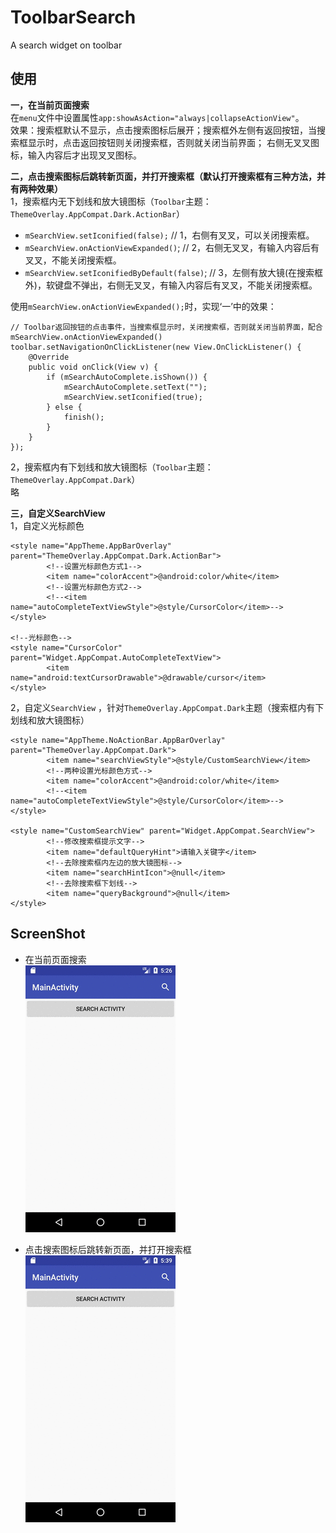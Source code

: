 # ToolbarSearch
A search widget on toolbar    

使用    
---------------    
**一，在当前页面搜索**    
在`menu`文件中设置属性`app:showAsAction="always|collapseActionView"`。    
效果：搜索框默认不显示，点击搜索图标后展开；搜索框外左侧有返回按钮，当搜索框显示时，点击返回按钮则关闭搜索框，否则就关闭当前界面；
右侧无叉叉图标，输入内容后才出现叉叉图标。     
     
**二，点击搜索图标后跳转新页面，并打开搜索框（默认打开搜索框有三种方法，并有两种效果）**            
1，搜索框内无下划线和放大镜图标（`Toolbar`主题：`ThemeOverlay.AppCompat.Dark.ActionBar`）    
* `mSearchView.setIconified(false);` // 1，右侧有叉叉，可以关闭搜索框。         
* `mSearchView.onActionViewExpanded()`; // 2，右侧无叉叉，有输入内容后有叉叉，不能关闭搜索框。         
* `mSearchView.setIconifiedByDefault(false)`; // 3，左侧有放大镜(在搜索框外)，软键盘不弹出，右侧无叉叉，有输入内容后有叉叉，不能关闭搜索框。    

使用`mSearchView.onActionViewExpanded();`时，实现‘一’中的效果：    
```
// Toolbar返回按钮的点击事件，当搜索框显示时，关闭搜索框，否则就关闭当前界面，配合mSearchView.onActionViewExpanded()
toolbar.setNavigationOnClickListener(new View.OnClickListener() {
    @Override
    public void onClick(View v) {
        if (mSearchAutoComplete.isShown()) {
            mSearchAutoComplete.setText("");
            mSearchView.setIconified(true);
        } else {
            finish();
        }
    }
});
```
        
2，搜索框内有下划线和放大镜图标（`Toolbar`主题：`ThemeOverlay.AppCompat.Dark`）    
略
   
**三，自定义SearchView**    
1，自定义光标颜色    
```
<style name="AppTheme.AppBarOverlay" parent="ThemeOverlay.AppCompat.Dark.ActionBar">    
        <!--设置光标颜色方式1-->
        <item name="colorAccent">@android:color/white</item>      
        <!--设置光标颜色方式2-->
        <!--<item name="autoCompleteTextViewStyle">@style/CursorColor</item>--> 
</style> 

<!--光标颜色-->
<style name="CursorColor" parent="Widget.AppCompat.AutoCompleteTextView">
        <item name="android:textCursorDrawable">@drawable/cursor</item>
</style>
```     
2，自定义`SearchView` ，针对`ThemeOverlay.AppCompat.Dark`主题（搜索框内有下划线和放大镜图标）    
```
<style name="AppTheme.NoActionBar.AppBarOverlay" parent="ThemeOverlay.AppCompat.Dark">
        <item name="searchViewStyle">@style/CustomSearchView</item>
        <!--两种设置光标颜色方式-->
        <item name="colorAccent">@android:color/white</item>
        <!--<item name="autoCompleteTextViewStyle">@style/CursorColor</item>-->
</style>    

<style name="CustomSearchView" parent="Widget.AppCompat.SearchView">
        <!--修改搜索框提示文字-->
        <item name="defaultQueryHint">请输入关键字</item>
        <!--去除搜索框内左边的放大镜图标-->
        <item name="searchHintIcon">@null</item>
        <!--去除搜索框下划线-->
        <item name="queryBackground">@null</item>
</style>
```     
      
ScreenShot    
---------------    
* 在当前页面搜索    
![image](https://github.com/XYScience/ToolbarSearch/raw/master/screenshot/toolbarSearch1.gif)    
     
* 点击搜索图标后跳转新页面，并打开搜索框    
![image](https://github.com/XYScience/ToolbarSearch/raw/master/screenshot/toolbarSearch2.gif)    
